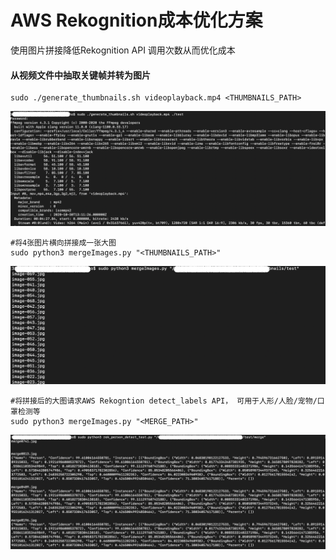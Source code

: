 # AWS Rekognition成本优化方案
使用图片拼接降低Rekognition API 调用次数从而优化成本

#### 从视频文件中抽取关键帧并转为图片
```
sudo ./generate_thumbnails.sh videoplayback.mp4 <THUMBNAILS_PATH>
```
![](docs/gengerate_thumbnails.png)

```
#将4张图片横向拼接成一张大图
sudo python3 mergeImages.py "<THUMBNAILS_PATH>"
```
![](docs/merge-images.png)


```
#将拼接后的大图请求AWS Rekogntion detect_labels API， 可用于人形/人脸/宠物/口罩检测等
sudo python3 mergeImages.py "<MERGE_PATH>"
```
![](docs/rek-detect-person.png)

